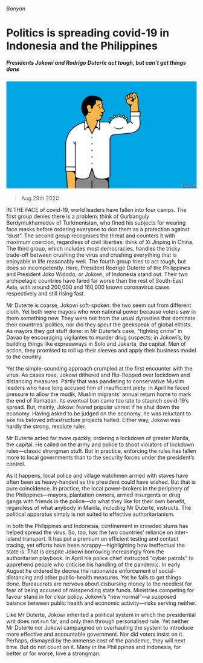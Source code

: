 ###### Banyan

# Politics is spreading covid-19 in Indonesia and the Philippines 

##### Presidents Jokowi and Rodrigo Duterte act tough, but can’t get things done 

![image](images/20200829_asd001.jpg) 

> Aug 29th 2020 

IN THE FACE of covid-19, world leaders have fallen into four camps. The first group denies there is a problem: think of Gurbanguly Berdymukhamedov of Turkmenistan, who fined his subjects for wearing face masks before ordering everyone to don them as a protection against “dust”. The second group recognises the threat and counters it with maximum coercion, regardless of civil liberties: think of Xi Jinping in China. The third group, which includes most democracies, handles the tricky trade-off between crushing the virus and crushing everything that is enjoyable in life reasonably well. The fourth group tries to act tough, but does so incompetently. Here, President Rodrigo Duterte of the Philippines and President Joko Widodo, or Jokowi, of Indonesia stand out. Their two archipelagic countries have fared far worse than the rest of South-East Asia, with around 200,000 and 160,000 known coronavirus cases respectively and still rising fast.

Mr Duterte is coarse, Jokowi soft-spoken: the two seem cut from different cloth. Yet both were mayors who won national power because voters saw in them something new. They were not from the usual dynasties that dominate their countries’ politics, nor did they spout the geekspeak of global elitists. As mayors they got stuff done: in Mr Duterte’s case, “fighting crime” in Davao by encouraging vigilantes to murder drug suspects; in Jokowi’s, by building things like expressways in Solo and Jakarta, the capital. Men of action, they promised to roll up their sleeves and apply their business model to the country.


Yet the simple-sounding approach crumpled at the first encounter with the virus. As cases rose, Jokowi dithered and flip-flopped over lockdown and distancing measures. Partly that was pandering to conservative Muslim leaders who have long accused him of insufficient piety. In April he faced pressure to allow the mudik, Muslim migrants’ annual return home to mark the end of Ramadan. Its eventual ban came too late to staunch covid-19’s spread. But, mainly, Jokowi feared popular unrest if he shut down the economy. Having asked to be judged on the economy, he was reluctant to see his beloved infrastructure projects halted. Either way, Jokowi was hardly the strong, resolute ruler.

Mr Duterte acted far more quickly, ordering a lockdown of greater Manila, the capital. He called on the army and police to shoot violators of lockdown rules—classic strongman stuff. But in practice, enforcing the rules has fallen more to local governments than to the security forces under the president’s control.

As it happens, local police and village watchmen armed with staves have often been as heavy-handed as the president could have wished. But that is pure coincidence. In practice, the local power-brokers in the periphery of the Philippines—mayors, plantation owners, armed insurgents or drug gangs with friends in the police—do what they like for their own benefit, regardless of what anybody in Manila, including Mr Duterte, instructs. The political apparatus simply is not suited to effective authoritarianism.

In both the Philippines and Indonesia, confinement in crowded slums has helped spread the virus. So, too, has the two countries’ reliance on inter-island transport. It has put a premium on efficient testing and contact tracing, yet efforts have been scrappy—highlighting how ineffectual the state is. That is despite Jokowi borrowing increasingly from the authoritarian playbook. In April his police chief instructed “cyber patrols” to apprehend people who criticise his handling of the pandemic. In early August he ordered by decree the nationwide enforcement of social-distancing and other public-health measures. Yet he fails to get things done. Bureaucrats are nervous about disbursing money to the neediest for fear of being accused of misspending state funds. Ministries competing for favour stand in for clear policy. Jokowi’s “new normal”—a supposed balance between public health and economic activity—risks serving neither.

Like Mr Duterte, Jokowi inherited a political system in which the presidential writ does not run far, and only then through personalised rule. Yet neither Mr Duterte nor Jokowi campaigned on overhauling the system to introduce more effective and accountable government. Nor did voters insist on it. Perhaps, dismayed by the immense cost of the pandemic, they will next time. But do not count on it. Many in the Philippines and Indonesia, for better or for worse, love a strongman.

